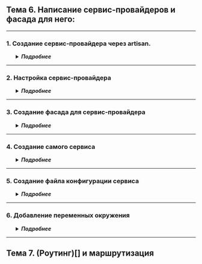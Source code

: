 <style>
  details {
    margin-left: 20px;
    padding: 0 5px;
  }
  summary {
    font-weight: bold;
    font-style: italic;
    cursor: pointer;
  }
</style>

## Тема 6. Написание сервис-провайдеров и фасада для него:

---
### 1. Создание сервис-провайдера через artisan. 
<details>
<summary>Подробнее</summary>

Сервис-провайдер создается через командную строку командой

```apacheconf 
php artisan make:provider TestServiceProvider
```

При создании провайдер сразу регистрируется в файле `..\bootstrap\providers.php`

</details>

---
### 2. Настройка сервис-провайдера
<details>
<summary>Подробнее</summary>

При создании сервис-провайдер TestServiceProvider сохраняется по пути `\app\Providers\TestServiceProvider.php`

```php
<?php

namespace App\Providers;

use App\Services\Test;use Illuminate\Support\ServiceProvider;

class TestServiceProvider extends ServiceProvider
{
    public function register(): void
    {
        $this->app->bind('test', function ($app) {
           return new Test(config('test'));
        });
    }

    public function boot(): void
    {
    }
}
```
</details>

---
### 3. Создание фасада для сервис-провайдера
<details>
<summary>Подробнее</summary>

Фасад создается вручную по пути `\app\Facades\TestFacade.php`

```php
<?php

namespace App\Facades;

use Illuminate\Support\Facades\Facade;

class TestFacade extends Facade
{
    public static function getFacadeAccessor()
    {
        return 'test'; // Это должно соответствовать ключу, указанному в bind()
    }
}
```
далее его нужно зарегистрировать в файле `\config\app.php`

```php
    'aliases' => [
        // Другие алиасы...

        'Test' => \App\Facades\TestFacade::class,
    ],
```
</details>

---
### 4. Создание самого сервиса
<details>
<summary>Подробнее</summary>

Создаем пользовательский сервис (класс Test) по адресу `\app\Services\Test\Test.php`

```php
<?php

namespace App\Services\Test;

class Test
{
    public function __construct(
        protected array $config = [],
    ) {}

    public function config(string $key)
    {
        return $this->config[$key] ?? null;
    }
}
```
</details>

---
### 5. Создание файла конфигурации сервиса
<details>
<summary>Подробнее</summary>

Файл конфигурации создается (при необходимости) по адресу `\config\test.php`

```php
<?php

return [
    'first' => env('EXAMPLE_FIRST', 'empty'),   # переменная окружения
    'second' => env('EXAMPLE_SECOND', 'empty'), # переменная окружения
];
```
</details>

---
### 6. Добавление переменных окружения
<details>
<summary>Подробнее</summary>

Переменные окружения добавляются в файлы `.env` и в `.env.example` по адресу `\config\test.php`

```apacheconf
TEST_FIRST=KONSTANTIN
TEST_SECOND=IVANOV
```
</details>

---

## Тема 7. (Роутинг)[] и маршрутизация

